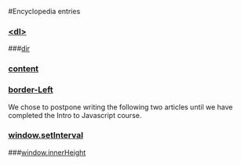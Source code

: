 #Encyclopedia entries

### [\<dl\>](HTML-Description-List-Element.md)

###[dir](dir.md) 

### [content](content-CSS-property.md)

### [border-Left](border-left.md)

We chose to postpone writing the following two articles until we have completed the Intro to Javascript course.

### [window.setInterval](window-set-Interval.md)

###[window.innerHeight](window-innerHeight.md)  
